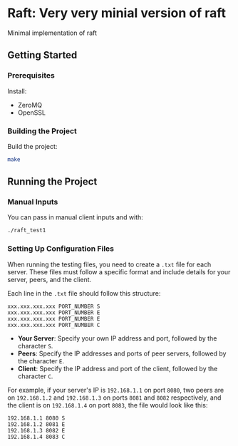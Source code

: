 # Raft: Very very minial version of raft

Minimal implementation of raft

## Getting Started

### Prerequisites

Install:

- ZeroMQ
- OpenSSL

### Building the Project

Build the project:

```bash
make
```

## Running the Project

### Manual Inputs

You can pass in manual client inputs and with:

```bash
./raft_test1
```

### Setting Up Configuration Files

When running the testing files, you need to create a `.txt` file for each server. These files must follow a specific format and include details for your server, peers, and the client.

Each line in the `.txt` file should follow this structure:

```
xxx.xxx.xxx.xxx PORT_NUMBER S
xxx.xxx.xxx.xxx PORT_NUMBER E
xxx.xxx.xxx.xxx PORT_NUMBER E
xxx.xxx.xxx.xxx PORT_NUMBER C
```

- **Your Server**: Specify your own IP address and port, followed by the character `S`.
- **Peers**: Specify the IP addresses and ports of peer servers, followed by the character `E`.
- **Client**: Specify the IP address and port of the client, followed by the character `C`.

For example, if your server's IP is `192.168.1.1` on port `8080`, two peers are on `192.168.1.2` and `192.168.1.3` on ports `8081` and `8082` respectively, and the client is on `192.168.1.4` on port `8083`, the file would look like this:

```
192.168.1.1 8080 S
192.168.1.2 8081 E
192.168.1.3 8082 E
192.168.1.4 8083 C
```

